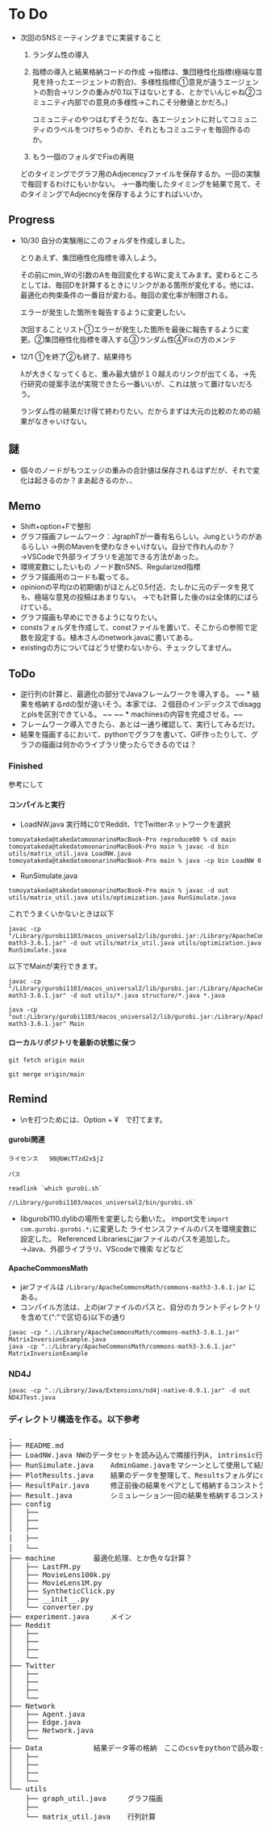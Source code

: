 # To Do
* 次回のSNSミーティングまでに実装すること
	
	1. ランダム性の導入

	2. 指標の導入と結果格納コードの作成
		→指標は、集団極性化指標(極端な意見を持ったエージェントの割合)、多様性指標(①意見が違うエージェントの割合→リンクの重みが0.1以下はないとする、とかでいんじゃね②コミュニティ内部での意見の多様性→これこそ分散値とかだろ。)

		コミュニティのやつはむずそうだな、各エージェントに対してコミュニティのラベルをつけちゃうのか、それともコミュニティを毎回作るのか。

	3. もう一個のフォルダでFixの再現

	どのタイミングでグラフ用のAdjecencyファイルを保存するか。一回の実験で毎回するわけにもいかない。
		→一番均衡したタイミングを結果で見て、そのタイミングでAdjecncyを保存するようにすればいいか。

## Progress
* 10/30
	自分の実験用にこのフォルダを作成しました。

	とりあえず、集団極性化指標を導入しよう。

	その前にmin_Wの引数のAを毎回変化するWに変えてみます。変わるところとしては、毎回Dを計算するときにリンクがある箇所が変化する。他には、最適化の拘束条件の一番目が変わる。毎回の変化率が制限される。

	エラーが発生した箇所を報告するように変更したい。

	次回することリスト①エラーが発生した箇所を最後に報告するように変更。②集団極性化指標を導入する③ランダム性④Fixの方のメンテ

* 12/1
	①を終了②も終了、結果待ち

	λが大きくなってくると、重み最大値が１０越えのリンクが出てくる。→先行研究の提案手法が実現できたら一番いいが、これは放って置けないだろう。

	ランダム性の結果だけ得て終わりたい。だからまずは大元の比較のための結果がなきゃいけない。

## 謎
* 個々のノードがもつエッジの重みの合計値は保存されるはずだが、それで変化は起きるのか？まあ起きるのか、、



## Memo
* Shift+option+Fで整形
* グラフ描画フレームワーク：JgraphTが一番有名らしい。Jungというのがあるらしい
	→例のMavenを使わなきゃいけない。自分で作れんのか？
	→VSCodeで外部ライブラリを追加できる方法があった。
* 環境変数にしたいもの
	ノード数nSNS、Regularized指標
* グラフ描画用のコードも載ってる。
* opinionの平均(zの初期値)がほとんど0.5付近、たしかに元のデータを見ても、極端な意見の投稿はあまりない。
	→でも計算した後のsは全体的にばらけている。
* グラフ描画も早めにできるようになりたい。
* constsフォルダを作成して、constファイルを置いて、そこからの参照で定数を設定する。植木さんのnetwork.javaに書いてある。
* existingの方についてはどうせ使わないから、チェックしてません。

## ToDo
* 逆行列の計算と、最適化の部分でJavaフレームワークを導入する。
~~ * 結果を格納するrdの型が違いそう。本家では、２個目のインデックスでdisaggとplsを区別できている。 ~~
~~ * machinesの内容を完成させる。~~
* フレームワーク導入できたら、あとは一通り確認して、実行してみるだけ。
* 結果を描画するにおいて、pythonでグラフを書いて、GIF作ったりして、グラフの描画は何かのライブラリ使ったらできるのでは？

### Finished 
参考にして

#### コンパイルと実行
* LoadNW.java
	実行時に0でReddit、1でTwitterネットワークを選択
```
tomoyatakeda@takedatomoonarinoMacBook-Pro reproduce00 % cd main
tomoyatakeda@takedatomoonarinoMacBook-Pro main % javac -d bin utils/matrix_util.java LoadNW.java 
tomoyatakeda@takedatomoonarinoMacBook-Pro main % java -cp bin LoadNW 0       
```

* RunSimulate.java
```
tomoyatakeda@takedatomoonarinoMacBook-Pro main % javac -d out utils/matrix_util.java utils/optimization.java RunSimulate.java
```

これでうまくいかないときは以下

```
javac -cp "/Library/gurobi1103/macos_universal2/lib/gurobi.jar:/Library/ApacheCommonsMath/commons-math3-3.6.1.jar" -d out utils/matrix_util.java utils/optimization.java RunSimulate.java
```

以下でMainが実行できます。

```
javac -cp "/Library/gurobi1103/macos_universal2/lib/gurobi.jar:/Library/ApacheCommonsMath/commons-math3-3.6.1.jar" -d out utils/*.java structure/*.java *.java
```

```
java -cp "out:/Library/gurobi1103/macos_universal2/lib/gurobi.jar:/Library/ApacheCommonsMath/commons-math3-3.6.1.jar" Main
```

#### ローカルリポジトリを最新の状態に保つ
```
git fetch origin main
```
```
git merge origin/main
```

## Remind
* \nを打つためには、Option + ¥　で打てます。

#### gurobi関連
	ライセンス	98@bWcTTzd2x$j2
	
	パス	

```
readlink `which gurobi.sh`
```
```
//Library/gurobi1103/macos_universal2/bin/gurobi.sh`
```
* 
	libgurobi110.dylibの場所を変更したら動いた。
	import文を```import com.gurobi.gurobi.*;```に変更した
	ライセンスファイルのパスを環境変数に設定した。
	Referenced Librariesにjarファイルのパスを追加した。→Java、外部ライブラリ、VScodeで検索
	などなど

#### ApacheCommonsMath
* jarファイルは 
	```/Library/ApacheCommonsMath/commons-math3-3.6.1.jar```
	にある。
* コンパイル方法は、上のjarファイルのパスと、自分のカラントディレクトリを含めて(":"で区切る)以下の通り
```
javac -cp ".:/Library/ApacheCommonsMath/commons-math3-3.6.1.jar" MatrixInversionExample.java
java -cp ".:/Library/ApacheCommonsMath/commons-math3-3.6.1.jar" MatrixInversionExample
```

### ND4J
```
javac -cp ".:/Library/Java/Extensions/nd4j-native-0.9.1.jar" -d out ND4JTest.java
```


### ディレクトリ構造を作る。以下参考
<pre>
.
├── README.md
├── LoadNW.java	NWのデータセットを読み込んで隣接行列A, intrinsic行列sを作成
├── RunSimulate.java	AdminGame.javaをマシーンとして使用して結果を返す
├── PlotResults.java	結果のデータを整理して、Resultsフォルダにcsvとして吐き出す
├── ResultPair.java		修正前後の結果をペアとして格納するコンストラクタ用
├── Result.java			シミュレーション一回の結果を格納するコンストラクタ用
├── config
│   ├── 
│   ├── 
│   ├── 
│   ├──　
│   └──　
├── machine			最適化処理、とか色々な計算？
│   ├── LastFM.py
│   ├── MovieLens100k.py
│   ├── MovieLens1M.py
│   ├── SyntheticClick.py
│   ├── __init__.py
│   └── converter.py
├── experiment.java		メイン
├── Reddit
│   ├── 
│   ├── 
│   ├── 
│   └── 
├── Twitter
│   ├── 
│   ├── 
│   ├── 
│   └── 
├── Network
│   ├── Agent.java
│   ├── Edge.java
│   ├── Network.java
│   └── 	
├── Data			結果データ等の格納　ここのcsvをpythonで読み取って描画させよう。python使って描画させたいグラフ構造とかもココに吐き出させる。
│   ├── 
│   ├── 
│   ├── 
│   └── 
└── utils
    ├── graph_util.java		グラフ描画
    ├── 
    └── matrix_util.java	行列計算
</pre>
